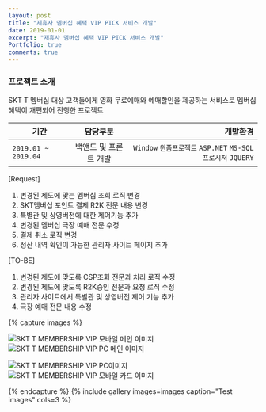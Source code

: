 ```yaml
---
layout: post
title: "제휴사 멤버십 혜택 VIP PICK 서비스 개발"
date: 2019-01-01
excerpt: "제휴사 멤버십 혜택 VIP PICK 서비스 개발"
Portfolio: true
comments: true
---
```




### 프로젝트 소개

SKT T 멤버십 대상 고객들에게 영화 무료예매와 예매할인을 제공하는 서비스로 멤버십 혜택이 개편되어 진행한 프로젝트

| 기간 | 담당부분 | 개발환경 |
|---|:---:|---:|
| `2019.01 ~ 2019.04` | 백앤드 및 프론트 개발 | `Window` `윈폼프로젝트` `ASP.NET` `MS-SQL` `프로시저` `JQUERY` |

[Request]
<ol>
    <li>변경된 제도에 맞는 멤버십 조회 로직 변경</li>
    <li>SKT멤버십 포인트 결제 R2K 전문 내용 변경</li>
    <li>특별관 및 상영버전에 대한 제어기능 추가</li>
    <li>변경된 멤버십  극장 예매 전문 수정</li>
    <li>결제 취소 로직 변경</li>
    <li>정산 내역 확인이 가능한 관리자 사이트 페이지 추가</li>
</ol>
[TO-BE]
<ol>
    <li>변경된 제도에 맞도록 CSP조회 전문과 처리 로직 수정</li>
    <li>변경된 제도에 맞도록 R2K승인 전문과 요청 로직 수정</li>
    <li>관리자 사이트에서 특별관 및 상영버전 제어 기능 추가</li>
    <li>극장 예매 전문 내용 수정</li>
</ol>


{% capture images %}

![](https://raw.githubusercontent.com/youseojung/youseojung.github.io/master/IMG/PortFolio/YES24/sktmobilemoviecardlist.PNG.PNG "SKT T MEMBERSHIP VIP 모바일 메인 이미지")
![](https://raw.githubusercontent.com/youseojung/youseojung.github.io/master/IMG/PortFolio/YES24/sktwebmoviemain.PNG "SKT T MEMBERSHIP VIP PC 메인 이미지")


![](https://raw.githubusercontent.com/youseojung/youseojung.github.io/master/IMG/PortFolio/YES24/sktwebmoviecardlist.PNG  "SKT T MEMBERSHIP VIP PC이미지")
![](https://raw.githubusercontent.com/youseojung/youseojung.github.io/master/IMG/PortFolio/YES24/sktmobilemoviecardlist.PNG.PNG "SKT T MEMBERSHIP VIP 모바일 카드 이미지")


{% endcapture %}
{% include gallery images=images caption="Test images" cols=3 %}
